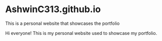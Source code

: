 # AshwinC313.github.io
This is a personal website that showcases the portfolio 

Hi everyone! This is my personal website used to showcase my portfolio.
